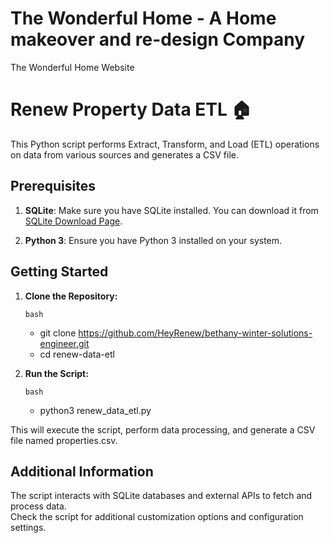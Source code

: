 # The Wonderful Home - A Home makeover and re-design Company
The Wonderful Home Website


# Renew Property Data ETL 🏠

This Python script performs Extract, Transform, and Load (ETL) operations on data from various sources and generates a CSV file.

## Prerequisites

1. **SQLite**: Make sure you have SQLite installed. You can download it from [SQLite Download Page](https://www.sqlite.org/download.html).

2. **Python 3**: Ensure you have Python 3 installed on your system.

## Getting Started

1. **Clone the Repository:**

    `bash`
   </br>
   - git clone https://github.com/HeyRenew/bethany-winter-solutions-engineer.git
   - cd renew-data-etl


3. **Run the Script:**

    `bash`
   </br>
   - python3 renew_data_etl.py

This will execute the script, perform data processing, and generate a CSV file named properties.csv.

## Additional Information

The script interacts with SQLite databases and external APIs to fetch and process data. </br>
Check the script for additional customization options and configuration settings. 
